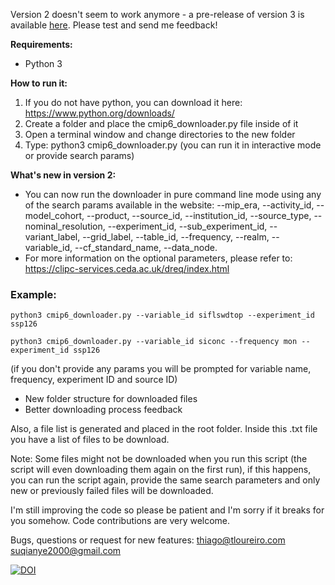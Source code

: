 Version 2 doesn't seem to work anymore - a pre-release of version 3 is available [here](https://github.com/tloureiro/cmip6_downloader/releases/tag/3.0.0.alpha). Please test and send me feedback!

__Requirements:__
- Python 3

__How to run it:__

1) If you do not have python, you can download it here: https://www.python.org/downloads/
2) Create a folder and place the cmip6_downloader.py file inside of it
3) Open a terminal window and change directories to the new folder
4) Type: python3 cmip6_downloader.py (you can run it in interactive mode or provide search params)

__What's new in version 2:__
- You can now run the downloader in pure command line mode using any of the search params available in the website: --mip_era, --activity_id, --model_cohort, --product, --source_id, --institution_id, --source_type, --nominal_resolution, --experiment_id, --sub_experiment_id, --variant_label, --grid_label, --table_id, --frequency, --realm, --variable_id, --cf_standard_name, --data_node.
- For more information on the optional parameters, please refer to: https://clipc-services.ceda.ac.uk/dreq/index.html
### Example:

``python3 cmip6_downloader.py --variable_id siflswdtop --experiment_id ssp126``

``python3 cmip6_downloader.py --variable_id siconc --frequency mon --experiment_id ssp126``

(if you don't provide any params you will be prompted for variable name, frequency, experiment ID and source ID)

- New folder structure for downloaded files
- Better downloading process feedback

Also, a file list is generated and placed in the root folder. Inside this .txt file you have a list of files to be download.

Note: Some files might not be downloaded when you run this script (the script will even downloading them again on the first run), if this happens, you can run the script again, provide the same search parameters and only new or previously failed files will be downloaded.

I'm still improving the code so please be patient and I'm sorry if it breaks for you somehow. Code contributions are very welcome.

Bugs, questions or request for new features: thiago@tloureiro.com suqianye2000@gmail.com

[![DOI](https://zenodo.org/badge/183989782.svg)](https://zenodo.org/badge/latestdoi/183989782)
